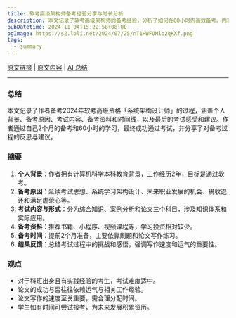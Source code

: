 ```yaml
---
title: 软考高级架构师备考经验分享与时长分析
description: 本文记录了软考高级架构师的备考经验，分析了如何在60小时内高效备考。内容包括学习资料的选择、复习策略以及考试技巧，旨在帮助考生更好地准备考试。欢迎大家一起分享备考经验，共同进步。
pubDatetime: 2024-11-04T15:22:58+08:00
ogImage: https://s2.loli.net/2024/07/25/nT1HWFOMlo2qKXf.png
tags: 
  - summary
---
```


[原文链接](https://nekonull.me/posts/ruankao-architect/) | [原文内容](../raw/ruankao-architect-preparation) | [AI 总结](../summary/ruankao-architect-preparation)

---

### 总结
本文记录了作者备考2024年软考高级资格「系统架构设计师」的过程，涵盖个人背景、备考原因、考试内容、备考资料和时间线，以及最后的考试感受和建议。作者通过自己2个月的备考和60小时的学习，最终成功通过考试，并分享了对备考过程的反思与建议。

### 摘要
1. **个人背景**：作者拥有计算机科学本科教育背景，工作经历2年，目标是通过软考。
2. **备考原因**：延续考试思想、系统学习架构设计、未来职业发展的机会、税收退还和满足虚荣心等。
3. **考试内容与形式**：分为综合知识、案例分析和论文三个科目，涉及知识体系和实际应用。
4. **备考资料**：推荐书籍、小程序、视频课程等，学习投资相对较少。
5. **备考时间**：提前2个月准备，主要依靠刷题和论文写作练习。
6. **结果反馈**：总结考试过程中的挑战和感悟，强调写作速度和运气的重要性。

### 观点
- 对于科班出身且有实践经验的考生，考试难度适中。
- 论文的成功与否往往依赖运气与相关工作经验。
- 论文写作的速度至关重要，需合理分配时间。
- 学生如有时间可尝试报考，为未来发展积累资历。

